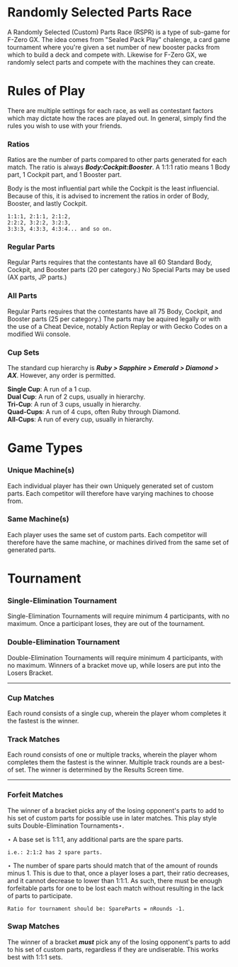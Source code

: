 Randomly Selected Parts Race
========
A Randomly Selected (Custom) Parts Race (RSPR) is a type of sub-game for F-Zero GX. The idea comes from "Sealed Pack Play" chalenge, a card game tournament where you're given a set number of new booster packs from which to build a deck and compete with. Likewise for F-Zero GX, we randomly select parts and compete with the machines they can create.

# Rules of Play

There are multiple settings for each race, as well as contestant factors which may dictate how the races are played out. In general, simply find the rules you wish to use with your friends.

### Ratios
Ratios are the number of parts compared to other parts generated for each match. The ratio is always _**Body:Cockpit:Booster**_. A 1:1:1 ratio means 1 Body part, 1 Cockpit part, and 1 Booster part.

Body is the most influential part while the Cockpit is the least influencial. Because of this, it is advised to increment the ratios in order of Body, Booster, and lastly Cockpit.

    1:1:1, 2:1:1, 2:1:2,
    2:2:2, 3:2:2, 3:2:3,
    3:3:3, 4:3:3, 4:3:4... and so on.

### Regular Parts
Regular Parts requires that the contestants have all 60 Standard Body, Cockpit, and Booster parts (20 per category.) No Special Parts may be used (AX parts, JP parts.)

### All Parts
Regular Parts requires that the contestants have all 75 Body, Cockpit, and Booster parts (25 per category.) The parts may be aquired legally or with the use of a Cheat Device, notably Action Replay or with Gecko Codes on a modified Wii console.

### Cup Sets
The standard cup hierarchy is _**Ruby > Sapphire > Emerald > Diamond > AX**_. However, any order is permitted. 

**Single Cup**: A run of a 1 cup.  
**Dual Cup**: A run of 2 cups, usually in hierarchy.  
**Tri-Cup**: A run of 3 cups, usually in hierarchy.  
**Quad-Cups**: A run of 4 cups, often Ruby through Diamond.  
**All-Cups**: A run of every cup, usually in hierarchy.  

# Game Types

### Unique Machine(s)
Each individual player has their own Uniquely generated set of custom parts. Each competitor will therefore have varying machines to choose from.

### Same Machine(s)
Each player uses the same set of custom parts. Each competitor will therefore have the same machine, or machines dirived from the same set of generated parts.

# Tournament
### Single-Elimination Tournament
Single-Elimination Tournaments will require minimum 4 participants, with no maximum. Once a participant loses, they are out of the tournament.

### Double-Elimination Tournament
Double-Elimination Tournaments will require minimum 4 participants, with no maximum. Winners of a bracket move up, while losers are put into the Losers Bracket.

------

### Cup Matches
Each round consists of a single cup, wherein the player whom completes it the fastest is the winner.

### Track Matches
Each round consists of one or multiple tracks, wherein the player whom completes them the fastest is the winner. Multiple track rounds are a best-of set. The winner is determined by the Results Screen time.

------

### Forfeit Matches
The winner of a bracket picks any of the losing opponent's parts to add to his set of custom parts for possible use in later matches. This play style suits Double-Elimination Tournaments⋆.

⋆ A base set is 1:1:1, any additional parts are the spare parts.

    i.e.: 2:1:2 has 2 spare parts.

⋆ The number of spare parts should match that of the amount of rounds minus 1. This is due to that, once a player loses a part, their ratio decreases, and it cannot decrease to lower than 1:1:1. As such, there must be enough forfeitable parts for one to be lost each match without resulting in the lack of parts to participate.

    Ratio for tournament should be: SpareParts = nRounds -1.

### Swap Matches
The winner of a bracket _**must**_ pick any of the losing opponent's parts to add to his set of custom parts, regardless if they are undiserable. This works best with 1:1:1 sets.
